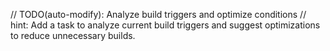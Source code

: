 // TODO(auto-modify): Analyze build triggers and optimize conditions
// hint: Add a task to analyze current build triggers and suggest optimizations to reduce unnecessary builds.
